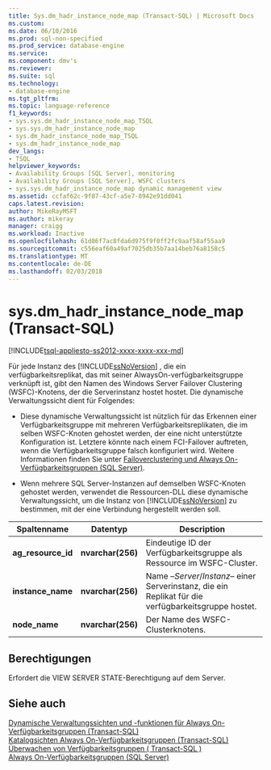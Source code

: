 ```yaml
---
title: Sys.dm_hadr_instance_node_map (Transact-SQL) | Microsoft Docs
ms.custom: 
ms.date: 06/10/2016
ms.prod: sql-non-specified
ms.prod_service: database-engine
ms.service: 
ms.component: dmv's
ms.reviewer: 
ms.suite: sql
ms.technology:
- database-engine
ms.tgt_pltfrm: 
ms.topic: language-reference
f1_keywords:
- sys.sys.dm_hadr_instance_node_map_TSQL
- sys.sys.dm_hadr_instance_node_map
- sys.dm_hadr_instance_node_map_TSQL
- sys.dm_hadr_instance_node_map
dev_langs:
- TSQL
helpviewer_keywords:
- Availability Groups [SQL Server], monitoring
- Availability Groups [SQL Server], WSFC clusters
- sys.sys.dm_hadr_instance_node_map dynamic management view
ms.assetid: ccfaf62c-9f87-43cf-a5e7-8942e91dd041
caps.latest.revision: 
author: MikeRayMSFT
ms.author: mikeray
manager: craigg
ms.workload: Inactive
ms.openlocfilehash: 61d86f7ac8fda6d975f9f0ff2fc9aaf58af55aa9
ms.sourcegitcommit: c556eaf60a49af7025db35b7aa14beb76a8158c5
ms.translationtype: MT
ms.contentlocale: de-DE
ms.lasthandoff: 02/03/2018
---
```

# <a name="sysdmhadrinstancenodemap-transact-sql"></a>sys.dm_hadr_instance_node_map (Transact-SQL)
[!INCLUDE[tsql-appliesto-ss2012-xxxx-xxxx-xxx-md](../../includes/tsql-appliesto-ss2012-xxxx-xxxx-xxx-md.md)]

  Für jede Instanz des [!INCLUDE[ssNoVersion](../../includes/ssnoversion-md.md)] , die ein verfügbarkeitsreplikat, das mit seiner AlwaysOn-verfügbarkeitsgruppe verknüpft ist, gibt den Namen des Windows Server Failover Clustering (WSFC)-Knotens, der die Serverinstanz hostet hostet. Die dynamische Verwaltungssicht dient für Folgendes:  
  
-   Diese dynamische Verwaltungssicht ist nützlich für das Erkennen einer Verfügbarkeitsgruppe mit mehreren Verfügbarkeitsreplikaten, die im selben WSFC-Knoten gehostet werden, der eine nicht unterstützte Konfiguration ist. Letztere könnte nach einem FCI-Failover auftreten, wenn die Verfügbarkeitsgruppe falsch konfiguriert wird. Weitere Informationen finden Sie unter [Failoverclustering und Always On-Verfügbarkeitsgruppen &#40;SQL Server&#41;](../../database-engine/availability-groups/windows/failover-clustering-and-always-on-availability-groups-sql-server.md).  
  
-   Wenn mehrere SQL Server-Instanzen auf demselben WSFC-Knoten gehostet werden, verwendet die Ressourcen-DLL diese dynamische Verwaltungssicht, um die Instanz von [!INCLUDE[ssNoVersion](../../includes/ssnoversion-md.md)] zu bestimmen, mit der eine Verbindung hergestellt werden soll.  
   
|Spaltenname|Datentyp|Description|  
|-----------------|---------------|-----------------|  
|**ag_resource_id**|**nvarchar(256)**|Eindeutige ID der Verfügbarkeitsgruppe als Ressource im WSFC-Cluster.|  
|**instance_name**|**nvarchar(256)**|Name –*Server*/*Instanz*– einer Serverinstanz, die ein Replikat für die verfügbarkeitsgruppe hostet.|  
|**node_name**|**nvarchar(256)**|Der Name des WSFC-Clusterknotens.|  
  
## <a name="permissions"></a>Berechtigungen  
 Erfordert die VIEW SERVER STATE-Berechtigung auf dem Server.  
  
## <a name="see-also"></a>Siehe auch  
 [Dynamische Verwaltungssichten und -funktionen für Always On-Verfügbarkeitsgruppen (Transact-SQL)](../../relational-databases/system-dynamic-management-views/always-on-availability-groups-dynamic-management-views-functions.md)   
 [Katalogsichten Always On-Verfügbarkeitsgruppen &#40;Transact-SQL&#41;](../../relational-databases/system-catalog-views/always-on-availability-groups-catalog-views-transact-sql.md)   
 [Überwachen von Verfügbarkeitsgruppen &#40; Transact-SQL &#41;](../../database-engine/availability-groups/windows/monitor-availability-groups-transact-sql.md)   
 [Always On-Verfügbarkeitsgruppen &#40;SQL Server&#41;](../../database-engine/availability-groups/windows/always-on-availability-groups-sql-server.md)  
  
  
